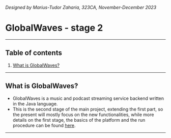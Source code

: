 *Designed by Marius-Tudor Zaharia, 323CA, November-December 2023*

# GlobalWaves - stage 2

---

## Table of contents
1. [What is GlobalWaves?](#what-is-globalwaves)

---

## What is GlobalWaves?
* GlobalWaves is a music and podcast streaming service backend written in the
Java language.
* This is the second stage of the main project, extending the first part, so
the present will mostly focus on the new functionalities, while more details on
the first stage, the basics of the platform and the run procedure can be found
[here](https://github.com/tudorz23/GlobalWaves.git).

---

